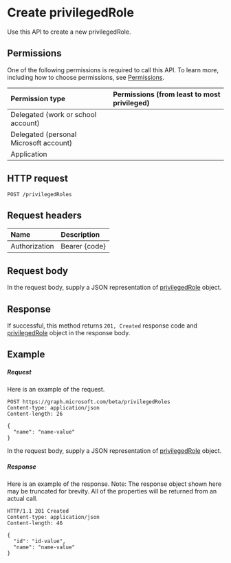 # Create privilegedRole

Use this API to create a new privilegedRole.
## Permissions
One of the following permissions is required to call this API. To learn more, including how to choose permissions, see [Permissions](../../../concepts/permissions_reference.md).

|Permission type      | Permissions (from least to most privileged)              |
|:--------------------|:---------------------------------------------------------|
|Delegated (work or school account) |    |
|Delegated (personal Microsoft account) |    |
|Application |  | 

## HTTP request
<!-- { "blockType": "ignored" } -->
```http
POST /privilegedRoles

```
## Request headers
| Name       | Description|
|:---------------|:----------|
| Authorization  | Bearer {code}|

## Request body
In the request body, supply a JSON representation of [privilegedRole](../resources/privilegedrole.md) object.


## Response
If successful, this method returns `201, Created` response code and [privilegedRole](../resources/privilegedrole.md) object in the response body.

## Example
##### Request
Here is an example of the request.
<!-- {
  "blockType": "request",
  "name": "create_privilegedrole_from_privilegedroles"
}-->
```http
POST https://graph.microsoft.com/beta/privilegedRoles
Content-type: application/json
Content-length: 26

{
  "name": "name-value"
}
```
In the request body, supply a JSON representation of [privilegedRole](../resources/privilegedrole.md) object.
##### Response
Here is an example of the response. Note: The response object shown here may be truncated for brevity. All of the properties will be returned from an actual call.
<!-- {
  "blockType": "response",
  "truncated": true,
  "@odata.type": "microsoft.graph.privilegedRole"
} -->
```http
HTTP/1.1 201 Created
Content-type: application/json
Content-length: 46

{
  "id": "id-value",
  "name": "name-value"
}
```

<!-- uuid: 8fcb5dbc-d5aa-4681-8e31-b001d5168d79
2015-10-25 14:57:30 UTC -->
<!-- {
  "type": "#page.annotation",
  "description": "Create privilegedRole",
  "keywords": "",
  "section": "documentation",
  "tocPath": ""
}-->
